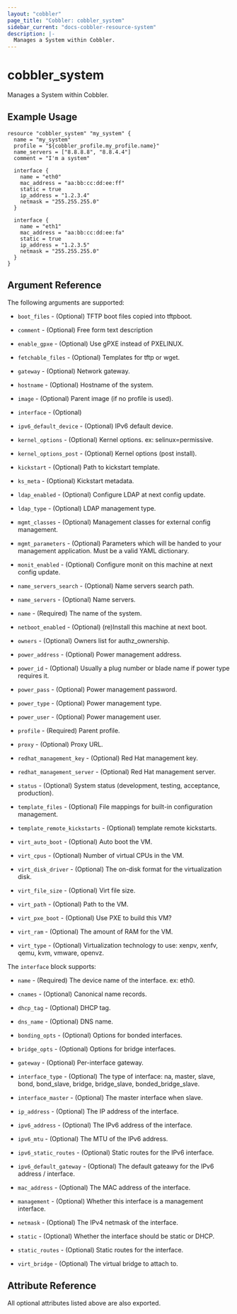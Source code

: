 ```yaml
---
layout: "cobbler"
page_title: "Cobbler: cobbler_system"
sidebar_current: "docs-cobbler-resource-system"
description: |-
  Manages a System within Cobbler.
---
```


# cobbler\_system

Manages a System within Cobbler.

## Example Usage

```
resource "cobbler_system" "my_system" {
  name = "my_system"
  profile = "${cobbler_profile.my_profile.name}"
  name_servers = ["8.8.8.8", "8.8.4.4"]
  comment = "I'm a system"

  interface {
    name = "eth0"
    mac_address = "aa:bb:cc:dd:ee:ff"
    static = true
    ip_address = "1.2.3.4"
    netmask = "255.255.255.0"
  }

  interface {
    name = "eth1"
    mac_address = "aa:bb:cc:dd:ee:fa"
    static = true
    ip_address = "1.2.3.5"
    netmask = "255.255.255.0"
  }
}
```

## Argument Reference

The following arguments are supported:

* `boot_files` - (Optional) TFTP boot files copied into tftpboot.

* `comment` - (Optional) Free form text description

* `enable_gpxe` - (Optional) Use gPXE instead of PXELINUX.

* `fetchable_files` - (Optional) Templates for tftp or wget.

* `gateway` - (Optional) Network gateway.

* `hostname` - (Optional) Hostname of the system.

* `image` - (Optional) Parent image (if no profile is used).

* `interface` - (Optional)

* `ipv6_default_device` - (Optional) IPv6 default device.

* `kernel_options` - (Optional) Kernel options.
  ex: selinux=permissive.

* `kernel_options_post` - (Optional) Kernel options (post install).

* `kickstart` - (Optional) Path to kickstart template.

* `ks_meta` - (Optional) Kickstart metadata.

* `ldap_enabled` - (Optional) Configure LDAP at next config update.

* `ldap_type` - (Optional) LDAP management type.

* `mgmt_classes` - (Optional) Management classes for external config
  management.
* `mgmt_parameters` - (Optional) Parameters which will be handed to
  your management application. Must be a valid YAML dictionary.

* `monit_enabled` - (Optional) Configure monit on this machine at
  next config update.

* `name_servers_search` - (Optional) Name servers search path.

* `name_servers` - (Optional) Name servers.

* `name` - (Required) The name of the system.

* `netboot_enabled` - (Optional) (re)Install this machine at next
  boot.

* `owners` - (Optional) Owners list for authz_ownership.

* `power_address` - (Optional) Power management address.

* `power_id` - (Optional) Usually a plug number or blade name if
  power type requires it.

* `power_pass` - (Optional) Power management password.

* `power_type` - (Optional) Power management type.

* `power_user` - (Optional) Power management user.

* `profile` - (Required) Parent profile.

* `proxy` - (Optional) Proxy URL.

* `redhat_management_key` - (Optional) Red Hat management key.

* `redhat_management_server` - (Optional) Red Hat management server.

* `status` - (Optional) System status (development, testing,
  acceptance, production).

* `template_files` - (Optional) File mappings for built-in
  configuration management.

* `template_remote_kickstarts` - (Optional) template remote
  kickstarts.

* `virt_auto_boot` - (Optional) Auto boot the VM.

* `virt_cpus` - (Optional) Number of virtual CPUs in the VM.

* `virt_disk_driver` - (Optional) The on-disk format for the
  virtualization disk.

* `virt_file_size` - (Optional) Virt file size.

* `virt_path` - (Optional) Path to the VM.

* `virt_pxe_boot` - (Optional) Use PXE to build this VM?

* `virt_ram` - (Optional) The amount of RAM for the VM.

* `virt_type` - (Optional) Virtualization technology to use: xenpv,
  xenfv, qemu, kvm, vmware, openvz.

The `interface` block supports:

* `name` - (Required) The device name of the interface. ex: eth0.

* `cnames` - (Optional) Canonical name records.

* `dhcp_tag` - (Optional) DHCP tag.

* `dns_name` - (Optional) DNS name.

* `bonding_opts` - (Optional) Options for bonded interfaces.

* `bridge_opts` - (Optional) Options for bridge interfaces.

* `gateway` - (Optional) Per-interface gateway.

* `interface_type` - (Optional) The type of interface: na, master,
  slave, bond, bond_slave, bridge, bridge_slave, bonded_bridge_slave.

* `interface_master` - (Optional) The master interface when slave.

* `ip_address` - (Optional) The IP address of the interface.

* `ipv6_address` - (Optional) The IPv6 address of the interface.

* `ipv6_mtu` - (Optional) The MTU of the IPv6 address.

* `ipv6_static_routes` - (Optional) Static routes for the IPv6
  interface.

* `ipv6_default_gateway` - (Optional) The default gateawy for the
  IPv6 address / interface.

* `mac_address` - (Optional) The MAC address of the interface.

* `management` - (Optional) Whether this interface is a management
  interface.

* `netmask` - (Optional) The IPv4 netmask of the interface.

* `static` - (Optional) Whether the interface should be static or
  DHCP.

* `static_routes` - (Optional) Static routes for the interface.

* `virt_bridge` - (Optional) The virtual bridge to attach to.

## Attribute Reference

All optional attributes listed above are also exported.
